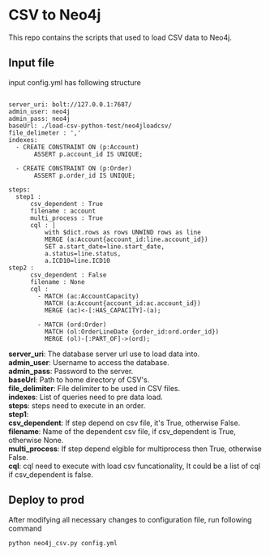 # CSV to Neo4j

This repo contains the scripts that used to load CSV data to Neo4j.

## Input file

input config.yml has following structure

```

server_uri: bolt://127.0.0.1:7687/
admin_user: neo4j
admin_pass: neo4j
baseUrl: ./load-csv-python-test/neo4jloadcsv/
file_delimeter : ','
indexes:
  - CREATE CONSTRAINT ON (p:Account)
       ASSERT p.account_id IS UNIQUE;

  - CREATE CONSTRAINT ON (p:Order)
       ASSERT p.order_id IS UNIQUE;

steps:
  step1 :
      csv_dependent : True
      filename : account
      multi_process : True
      cql : |
          with $dict.rows as rows UNWIND rows as line
          MERGE (a:Account{account_id:line.account_id})
          SET a.start_date=line.start_date,
          a.status=line.status,
          a.ICD10=line.ICD10
step2 :
      csv_dependent : False
      filename : None
      cql : 
        - MATCH (ac:AccountCapacity)
          MATCH (a:Account{account_id:ac.account_id})
          MERGE (ac)<-[:HAS_CAPACITY]-(a);

        - MATCH (ord:Order)
          MATCH (ol:OrderLineDate {order_id:ord.order_id})
          MERGE (ol)-[:PART_OF]->(ord);
```
**server_uri**: The database server url use to load data into.<br />
**admin_user**: Username to access the database.<br />
**admin_pass**: Password to the server.<br />
**baseUrl**: Path to home directory of CSV's.<br />
**file_delimiter**: File delimiter to be used in CSV files.<br />
**indexes**: List of queries need to pre data load.<br />
**steps**: steps need to execute in an order.<br />
  **step1**: <br />
      **csv_dependent**: If step depend on csv file, it's True, otherwise False.<br />
      **filename**: Name of the dependent csv file, if csv_dependent is True, otherwise None.<br />
      **multi_process**: If step depend elgible for multiprocess then True, otherwise False.<br />
      **cql**: cql need to execute with load csv funcationality, It could be a list of cql if csv_dependent is false.<br />
    
## Deploy to prod
After modifying all necessary changes to configuration file, run following command 
```
python neo4j_csv.py config.yml
```